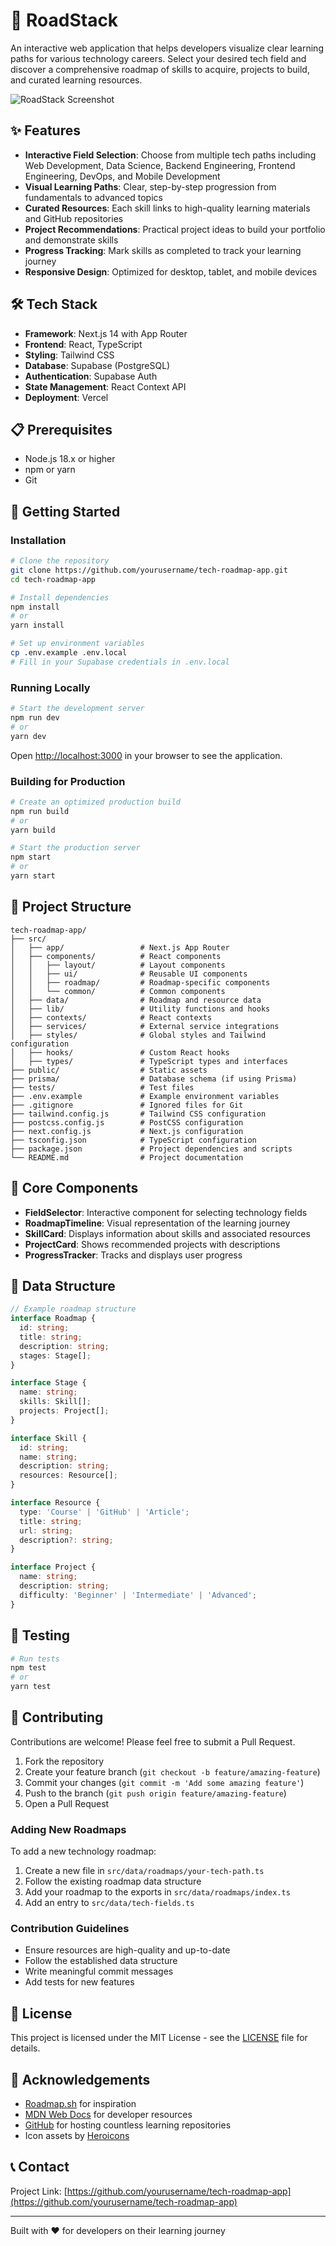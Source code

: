 # 🚀 RoadStack

An interactive web application that helps developers visualize clear learning paths for various technology careers. Select your desired tech field and discover a comprehensive roadmap of skills to acquire, projects to build, and curated learning resources.

![RoadStack Screenshot](https://via.placeholder.com/1200x630)

## ✨ Features

- **Interactive Field Selection**: Choose from multiple tech paths including Web Development, Data Science, Backend Engineering, Frontend Engineering, DevOps, and Mobile Development
- **Visual Learning Paths**: Clear, step-by-step progression from fundamentals to advanced topics
- **Curated Resources**: Each skill links to high-quality learning materials and GitHub repositories
- **Project Recommendations**: Practical project ideas to build your portfolio and demonstrate skills
- **Progress Tracking**: Mark skills as completed to track your learning journey
- **Responsive Design**: Optimized for desktop, tablet, and mobile devices

## 🛠️ Tech Stack

- **Framework**: Next.js 14 with App Router
- **Frontend**: React, TypeScript
- **Styling**: Tailwind CSS
- **Database**: Supabase (PostgreSQL)
- **Authentication**: Supabase Auth
- **State Management**: React Context API
- **Deployment**: Vercel

## 📋 Prerequisites

- Node.js 18.x or higher
- npm or yarn
- Git

## 🚀 Getting Started

### Installation

```bash
# Clone the repository
git clone https://github.com/yourusername/tech-roadmap-app.git
cd tech-roadmap-app

# Install dependencies
npm install
# or
yarn install

# Set up environment variables
cp .env.example .env.local
# Fill in your Supabase credentials in .env.local
```

### Running Locally

```bash
# Start the development server
npm run dev
# or
yarn dev
```

Open [http://localhost:3000](http://localhost:3000) in your browser to see the application.

### Building for Production

```bash
# Create an optimized production build
npm run build
# or
yarn build

# Start the production server
npm start
# or
yarn start
```

## 📁 Project Structure

```
tech-roadmap-app/
├── src/
│   ├── app/                 # Next.js App Router
│   ├── components/          # React components
│   │   ├── layout/          # Layout components
│   │   ├── ui/              # Reusable UI components
│   │   ├── roadmap/         # Roadmap-specific components
│   │   └── common/          # Common components
│   ├── data/                # Roadmap and resource data
│   ├── lib/                 # Utility functions and hooks
│   ├── contexts/            # React contexts
│   ├── services/            # External service integrations
│   ├── styles/              # Global styles and Tailwind configuration
│   ├── hooks/               # Custom React hooks
│   ├── types/               # TypeScript types and interfaces
├── public/                  # Static assets
├── prisma/                  # Database schema (if using Prisma)
├── tests/                   # Test files
├── .env.example             # Example environment variables
├── .gitignore               # Ignored files for Git
├── tailwind.config.js       # Tailwind CSS configuration
├── postcss.config.js        # PostCSS configuration
├── next.config.js           # Next.js configuration
├── tsconfig.json            # TypeScript configuration
├── package.json             # Project dependencies and scripts
└── README.md                # Project documentation
```

## 🧩 Core Components

- **FieldSelector**: Interactive component for selecting technology fields
- **RoadmapTimeline**: Visual representation of the learning journey
- **SkillCard**: Displays information about skills and associated resources
- **ProjectCard**: Shows recommended projects with descriptions
- **ProgressTracker**: Tracks and displays user progress

## 🔄 Data Structure

```typescript
// Example roadmap structure
interface Roadmap {
  id: string;
  title: string;
  description: string;
  stages: Stage[];
}

interface Stage {
  name: string;
  skills: Skill[];
  projects: Project[];
}

interface Skill {
  id: string;
  name: string;
  description: string;
  resources: Resource[];
}

interface Resource {
  type: 'Course' | 'GitHub' | 'Article';
  title: string;
  url: string;
  description?: string;
}

interface Project {
  name: string;
  description: string;
  difficulty: 'Beginner' | 'Intermediate' | 'Advanced';
}
```

## 🧪 Testing

```bash
# Run tests
npm test
# or
yarn test
```

## 📝 Contributing

Contributions are welcome! Please feel free to submit a Pull Request.

1. Fork the repository
2. Create your feature branch (`git checkout -b feature/amazing-feature`)
3. Commit your changes (`git commit -m 'Add some amazing feature'`)
4. Push to the branch (`git push origin feature/amazing-feature`)
5. Open a Pull Request

### Adding New Roadmaps

To add a new technology roadmap:

1. Create a new file in `src/data/roadmaps/your-tech-path.ts`
2. Follow the existing roadmap data structure
3. Add your roadmap to the exports in `src/data/roadmaps/index.ts`
4. Add an entry to `src/data/tech-fields.ts`

### Contribution Guidelines

- Ensure resources are high-quality and up-to-date
- Follow the established data structure
- Write meaningful commit messages
- Add tests for new features

## 📜 License

This project is licensed under the MIT License - see the [LICENSE](LICENSE) file for details.

## 🙏 Acknowledgements

- [Roadmap.sh](https://roadmap.sh) for inspiration
- [MDN Web Docs](https://developer.mozilla.org) for developer resources
- [GitHub](https://github.com) for hosting countless learning repositories
- Icon assets by [Heroicons](https://heroicons.com)

## 📞 Contact

Project Link: [https://github.com/yourusername/tech-roadmap-app](https://github.com/yourusername/tech-roadmap-app)

---

Built with ❤️ for developers on their learning journey

